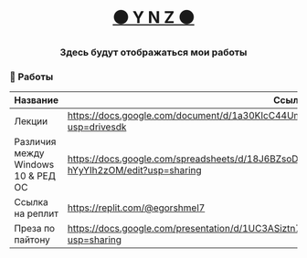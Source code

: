 <h1 align="center"><a href="https://daniilshat.ru/" target="_blank">⚫ Y N Z ⚫</a></h1>
<h3 align="center">Здесь будут отображаться мои работы</h3>

### 📝 Работы

| Название   | Ссылка                   |
| ---------- | ------------------------------------------------------------------------------------------------------------------- |
| Лекции     | https://docs.google.com/document/d/1a30KIcC44Um_vWn8NSPUMPNuf41eY5IUYmsmL7Oqk7U/edit?usp=drivesdk |
| Различия между Windows 10 & РЕД ОС | https://docs.google.com/spreadsheets/d/18J6BZsoDHVs0XDT8zUtinlMXJvMTpdsD-hYyYIh2zOM/edit?usp=sharing |
| Ссылка на реплит |https://replit.com/@egorshmel7 |
| Преза по пайтону | https://docs.google.com/presentation/d/1UC3ASiztn7fv6rz8WXdy_LPT6P1DH0s-UDxvHs38hL4/edit?usp=sharing |
